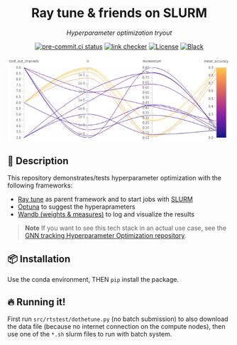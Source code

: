 <div align="center">
<h1>Ray tune & friends on SLURM</h1>
<p><em>Hyperparameter optimization tryout</em></p>
<p><a href="https://results.pre-commit.ci/latest/github/klieret/ray-tune-slurm-test/main"><img src="https://results.pre-commit.ci/badge/github/klieret/ray-tune-slurm-test/main.svg" alt="pre-commit.ci status"></a>
<a href="https://github.com/klieret/ray-tune-slurm-test/actions"><img src="https://github.com/klieret/ray-tune-slurm-test/actions/workflows/test.yml/badge.svg" alt="link checker"></a>
<a href="https://github.com/klieret/ray-tune-slurm-test/blob/master/LICENSE.txt"><img src="https://img.shields.io/github/license/klieret/ray-tune-slurm-test" alt="License"></a>
<a href="https://github.com/python/black"><img src="https://img.shields.io/badge/code%20style-black-000000.svg" alt="Black"></a></p>
<img src="readme_assets/scrot.png"/>
</div>

## 📝 Description

This repository demonstrates/tests hyperparameter optimization with the following frameworks:

* [Ray tune][tune] as parent framework and to start jobs with [SLURM][slurm]
* [Optuna][optuna] to suggest the hyperaprameters
* [Wandb (weights & measures)][wandb] to log and visualize the results

> **Note**
> If you want to see this tech stack in an actual use case, see the [GNN tracking Hyperparameter Optimization repository](https://github.com/gnn-tracking/hyperparameter_optimization).

## 📦 Installation

Use the conda environment, THEN `pip` install the package.

## 🔥 Running it!

First run `src/rtstest/dothetune.py` (no batch submission) to also download the data file
(because no internet connection on the compute nodes), then use one of the
`*.sh` slurm files to run with batch system.

[tune]: https://docs.ray.io/en/master/tune/index.html
[tigergpu]: https://researchcomputing.princeton.edu/systems/tiger
[optuna]: https://optuna.org/
[wandb]: https://wandb.ai/site
[slurm]: https://slurm.schedmd.com/
